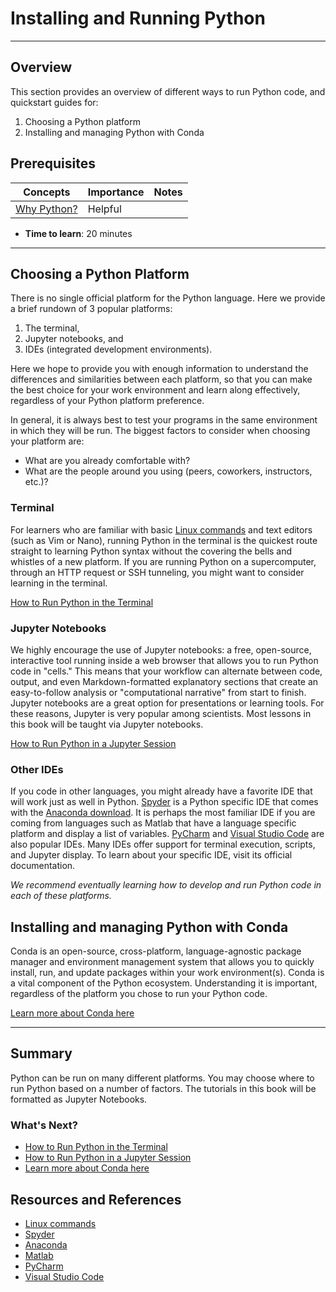 # Installing and Running Python

---

## Overview

This section provides an overview of different ways to run Python code, and quickstart guides for:

1.  Choosing a Python platform
2.  Installing and managing Python with Conda

## Prerequisites

| Concepts                                                                         | Importance | Notes |
| -------------------------------------------------------------------------------- | ---------- | ----- |
| [Why Python?](https://foundations.projectpythia.org/foundations/why-python.html) | Helpful    |       |

- **Time to learn**: 20 minutes

---

## Choosing a Python Platform

There is no single official platform for the Python language. Here we provide a brief rundown of 3 popular platforms:

1. The terminal,
2. Jupyter notebooks, and
3. IDEs (integrated development environments).

Here we hope to provide you with enough information to understand the differences and similarities between each platform, so that you can make the best choice for your work environment and learn along effectively, regardless of your Python platform preference.

In general, it is always best to test your programs in the same environment in which they will be run. The biggest factors to consider when choosing your platform are:

- What are you already comfortable with?
- What are the people around you using (peers, coworkers, instructors, etc.)?

### Terminal

For learners who are familiar with basic [Linux commands](https://cheatography.com/davechild/cheat-sheets/linux-command-line/) and text editors (such as Vim or Nano), running Python in the terminal is the quickest route straight to learning Python syntax without the covering the bells and whistles of a new platform. If you are running Python on a supercomputer, through an HTTP request or SSH tunneling, you might want to consider learning in the terminal.

[How to Run Python in the Terminal](terminal.md)

### Jupyter Notebooks

We highly encourage the use of Jupyter notebooks: a free, open-source, interactive tool running inside a web browser that allows you to run Python code in "cells." This means that your workflow can alternate between code, output, and even Markdown-formatted explanatory sections that create an easy-to-follow analysis or "computational narrative" from start to finish. Jupyter notebooks are a great option for presentations or learning tools. For these reasons, Jupyter is very popular among scientists. Most lessons in this book will be taught via Jupyter notebooks.

[How to Run Python in a Jupyter Session](jupyter.md)

### Other IDEs

If you code in other languages, you might already have a favorite IDE that will work just as well in Python. [Spyder](https://www.spyder-ide.org) is a Python specific IDE that comes with the [Anaconda download](https://www.anaconda.com/products/distribution). It is perhaps the most familiar IDE if you are coming from languages such as Matlab that have a language specific platform and display a list of variables. [PyCharm](https://www.jetbrains.com/pycharm/) and [Visual Studio Code](https://code.visualstudio.com) are also popular IDEs. Many IDEs offer support for terminal execution, scripts, and Jupyter display. To learn about your specific IDE, visit its official documentation.

_We recommend eventually learning how to develop and run Python code in each of these platforms._

## Installing and managing Python with Conda

Conda is an open-source, cross-platform, language-agnostic package manager and environment management system that allows you to quickly install, run, and update packages within your work environment(s). Conda is a vital component of the Python ecosystem. Understanding it is important, regardless of the platform you chose to run your Python code.

[Learn more about Conda here](conda.md)

---

## Summary

Python can be run on many different platforms. You may choose where to run Python based on a number of factors. The tutorials in this book will be formatted as Jupyter Notebooks.

### What's Next?

- [How to Run Python in the Terminal](terminal.md)
- [How to Run Python in a Jupyter Session](jupyter.md)
- [Learn more about Conda here](conda.md)

## Resources and References

- [Linux commands](https://cheatography.com/davechild/cheat-sheets/linux-command-line/)
- [Spyder](https://www.spyder-ide.org)
- [Anaconda](https://www.anaconda.com/products/distribution)
- [Matlab](https://www.mathworks.com/products/matlab.html)
- [PyCharm](https://www.jetbrains.com/pycharm/)
- [Visual Studio Code](https://code.visualstudio.com)
